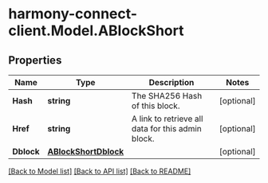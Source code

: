 # harmony-connect-client.Model.ABlockShort
## Properties

Name | Type | Description | Notes
------------ | ------------- | ------------- | -------------
**Hash** | **string** | The SHA256 Hash of this block. | [optional] 
**Href** | **string** | A link to retrieve all data for this admin block. | [optional] 
**Dblock** | [**ABlockShortDblock**](ABlockShortDblock.md) |  | [optional] 

[[Back to Model list]](../README.md#documentation-for-models) [[Back to API list]](../README.md#documentation-for-api-endpoints) [[Back to README]](../README.md)

